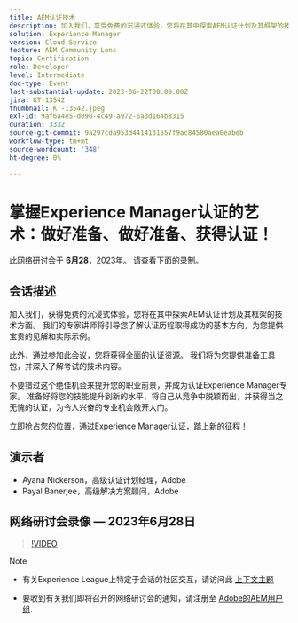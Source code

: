 ```yaml
---
title: AEM认证技术
description: 加入我们，享受免费的沉浸式体验，您将在其中探索AEM认证计划及其框架的技术方面。 我们的专家讲师将指导您完成成功认证历程的基本方向，为您提供宝贵的见解和实用的示例。此外，通过参加此会议，您将获得全面的认证资源。 我们将为您提供准备工具包，并让您深入了解考试的技术内容。不要错过这个绝佳机会来提升您的职业前景并成为认证Experience Manager专家。 准备好将您的技能提升到新的水平，使您自己从竞争中脱颖而出，并获得当之无愧的认证，这将为激动人心的专业机会敞开大门。立即抢占您的位置，通过Experience Manager认证踏上新的征程！
solution: Experience Manager
version: Cloud Service
feature: AEM Community Lens
topic: Certification
role: Developer
level: Intermediate
doc-type: Event
last-substantial-update: 2023-06-22T00:00:00Z
jira: KT-13542
thumbnail: KT-13542.jpeg
exl-id: 9af6a4e5-d090-4c49-a972-6a3d164b8315
duration: 3332
source-git-commit: 9a297cda953d4414131657f9ac84580aea0eabeb
workflow-type: tm+mt
source-wordcount: '348'
ht-degree: 0%

---
```


# 掌握Experience Manager认证的艺术：做好准备、做好准备、获得认证！

此网络研讨会于 **6月28**，2023年。 请查看下面的录制。

## 会话描述

加入我们，获得免费的沉浸式体验，您将在其中探索AEM认证计划及其框架的技术方面。 我们的专家讲师将引导您了解认证历程取得成功的基本方向，为您提供宝贵的见解和实际示例。

此外，通过参加此会议，您将获得全面的认证资源。 我们将为您提供准备工具包，并深入了解考试的技术内容。

不要错过这个绝佳机会来提升您的职业前景，并成为认证Experience Manager专家。 准备好将您的技能提升到新的水平，将自己从竞争中脱颖而出，并获得当之无愧的认证，为令人兴奋的专业机会敞开大门。

立即抢占您的位置，通过Experience Manager认证，踏上新的征程！

## 演示者

* Ayana Nickerson，高级认证计划经理，Adobe
* Payal Banerjee，高级解决方案顾问，Adobe

## 网络研讨会录像 — 2023年6月28日

>[!VIDEO](https://video.tv.adobe.com/v/3421028)

>[!NOTE]
>
>* 有关Experience League上特定于会话的社区交互，请访问此 [上下文主题](https://adobe.ly/3p2CmbA)
>
>* 要收到有关我们即将召开的网络研讨会的通知，请注册至 [Adobe的AEM用户组](https://aem-augs.adobe.com/).
